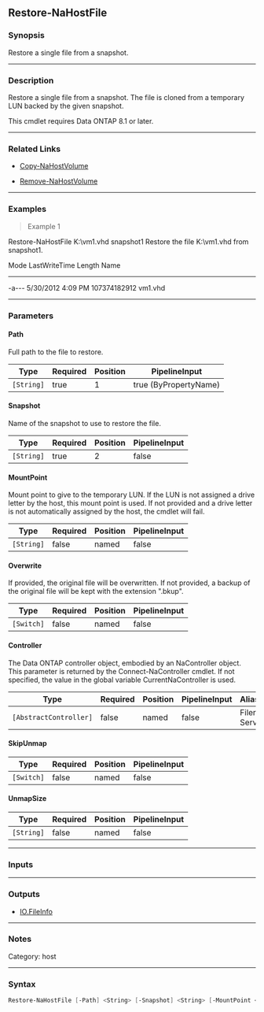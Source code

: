 Restore-NaHostFile
------------------

### Synopsis
Restore a single file from a snapshot.

---

### Description

Restore a single file from a snapshot.  The file is cloned from a temporary LUN backed by the given snapshot.

This cmdlet requires Data ONTAP 8.1 or later.

---

### Related Links
* [Copy-NaHostVolume](Copy-NaHostVolume)

* [Remove-NaHostVolume](Remove-NaHostVolume)

---

### Examples
> Example 1

Restore-NaHostFile K:\vm1.vhd snapshot1
Restore the file K:\vm1.vhd from snapshot1.

Mode                LastWriteTime     Length 	  Name
----                -------------     ------ 	  ----
-a---         5/30/2012   4:09 PM 107374182912  vm1.vhd

---

### Parameters
#### **Path**
Full path to the file to restore.

|Type      |Required|Position|PipelineInput        |
|----------|--------|--------|---------------------|
|`[String]`|true    |1       |true (ByPropertyName)|

#### **Snapshot**
Name of the snapshot to use to restore the file.

|Type      |Required|Position|PipelineInput|
|----------|--------|--------|-------------|
|`[String]`|true    |2       |false        |

#### **MountPoint**
Mount point to give to the temporary LUN.  If the LUN is not assigned a drive letter by the host, this mount point is used.  If not provided and a drive letter is not automatically assigned by the host, the cmdlet will fail.

|Type      |Required|Position|PipelineInput|
|----------|--------|--------|-------------|
|`[String]`|false   |named   |false        |

#### **Overwrite**
If provided, the original file will be overwritten.  If not provided, a backup of the original file will be kept with the extension ".bkup".

|Type      |Required|Position|PipelineInput|
|----------|--------|--------|-------------|
|`[Switch]`|false   |named   |false        |

#### **Controller**
The Data ONTAP controller object, embodied by an NaController object.  This parameter is returned by the Connect-NaController cmdlet.  If not specified, the value in the global variable CurrentNaController is used.

|Type                  |Required|Position|PipelineInput|Aliases         |
|----------------------|--------|--------|-------------|----------------|
|`[AbstractController]`|false   |named   |false        |Filer<br/>Server|

#### **SkipUnmap**

|Type      |Required|Position|PipelineInput|
|----------|--------|--------|-------------|
|`[Switch]`|false   |named   |false        |

#### **UnmapSize**

|Type      |Required|Position|PipelineInput|
|----------|--------|--------|-------------|
|`[String]`|false   |named   |false        |

---

### Inputs

---

### Outputs
* [IO.FileInfo](https://learn.microsoft.com/en-us/dotnet/api/System.IO.FileInfo)

---

### Notes
Category: host

---

### Syntax
```PowerShell
Restore-NaHostFile [-Path] <String> [-Snapshot] <String> [-MountPoint <String>] [-Overwrite] [-Controller <AbstractController>] [-SkipUnmap] [-UnmapSize <String>] [<CommonParameters>]
```
